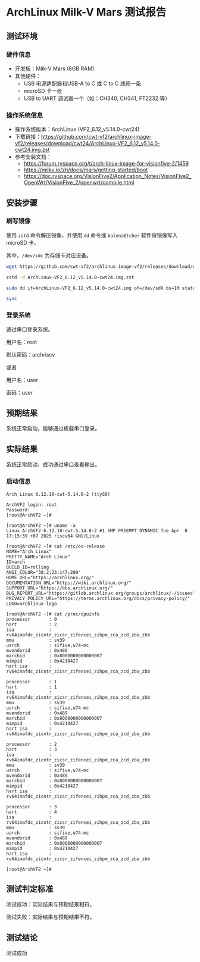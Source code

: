 # ArchLinux Milk-V Mars 测试报告

## 测试环境

### 硬件信息

- 开发板：Milk-V Mars (8GB RAM)
- 其他硬件：
  - USB 电源适配器和USB-A to C 或 C to C 线缆一条
  - microSD 卡一张
  - USB to UART 调试器一个（如：CH340, CH341, FT2232 等）

### 操作系统信息

- 操作系统版本：ArchLinux (VF2_6.12_v5.14.0-cwt24)
- 下载链接：<https://github.com/cwt-vf2/archlinux-image-vf2/releases/download/cwt24/ArchLinux-VF2_6.12_v5.14.0-cwt24.img.zst>
- 参考安装文档：
  - <https://forum.rvspace.org/t/arch-linux-image-for-visionfive-2/1459>
  - <https://milkv.io/zh/docs/mars/getting-started/boot>
  - <https://doc.rvspace.org/VisionFive2/Application_Notes/VisionFive2_OpenWrt/VisionFive_2/openwrt/compile.html>

## 安装步骤

### 刷写镜像

使用 `zstd` 命令解压镜像，并使用 `dd` 命令或 `balenaEtcher` 软件将镜像写入 microSD 卡。

其中，`/dev/sdc` 为存储卡对应设备。

```bash
wget https://github.com/cwt-vf2/archlinux-image-vf2/releases/download/cwt24/ArchLinux-VF2_6.12_v5.14.0-cwt24.img.zst

zstd -d ArchLinux-VF2_6.12_v5.14.0-cwt24.img.zst

sudo dd if=ArchLinux-VF2_6.12_v5.14.0-cwt24.img of=/dev/sdX bs=1M status=progress

sync
```

### 登录系统

通过串口登录系统。

用户名：root

默认密码：archriscv

或者

用户名：user

密码：user

## 预期结果

系统正常启动，能够通过板载串口登录。

## 实际结果

系统正常启动，成功通过串口查看输出。

### 启动信息

```log
Arch Linux 6.12.18-cwt-5.14.0-2 (ttyS0)

ArchVF2 login: root
Password:
[root@ArchVF2 ~]#

[root@ArchVF2 ~]# uname -a
Linux ArchVF2 6.12.18-cwt-5.14.0-2 #1 SMP PREEMPT_DYNAMIC Tue Apr  8 17:15:39 +07 2025 riscv64 GNU/Linux

[root@ArchVF2 ~]# cat /etc/os-release
NAME="Arch Linux"
PRETTY_NAME="Arch Linux"
ID=arch
BUILD_ID=rolling
ANSI_COLOR="38;2;23;147;209"
HOME_URL="https://archlinux.org/"
DOCUMENTATION_URL="https://wiki.archlinux.org/"
SUPPORT_URL="https://bbs.archlinux.org/"
BUG_REPORT_URL="https://gitlab.archlinux.org/groups/archlinux/-/issues"
PRIVACY_POLICY_URL="https://terms.archlinux.org/docs/privacy-policy/"
LOGO=archlinux-logo

[root@ArchVF2 ~]# cat /proc/cpuinfo
processor       : 0
hart            : 2
isa             : rv64imafdc_zicntr_zicsr_zifencei_zihpm_zca_zcd_zba_zbb
mmu             : sv39
uarch           : sifive,u74-mc
mvendorid       : 0x489
marchid         : 0x8000000000000007
mimpid          : 0x4210427
hart isa        : rv64imafdc_zicntr_zicsr_zifencei_zihpm_zca_zcd_zba_zbb

processor       : 1
hart            : 1
isa             : rv64imafdc_zicntr_zicsr_zifencei_zihpm_zca_zcd_zba_zbb
mmu             : sv39
uarch           : sifive,u74-mc
mvendorid       : 0x489
marchid         : 0x8000000000000007
mimpid          : 0x4210427
hart isa        : rv64imafdc_zicntr_zicsr_zifencei_zihpm_zca_zcd_zba_zbb

processor       : 2
hart            : 3
isa             : rv64imafdc_zicntr_zicsr_zifencei_zihpm_zca_zcd_zba_zbb
mmu             : sv39
uarch           : sifive,u74-mc
mvendorid       : 0x489
marchid         : 0x8000000000000007
mimpid          : 0x4210427
hart isa        : rv64imafdc_zicntr_zicsr_zifencei_zihpm_zca_zcd_zba_zbb

processor       : 3
hart            : 4
isa             : rv64imafdc_zicntr_zicsr_zifencei_zihpm_zca_zcd_zba_zbb
mmu             : sv39
uarch           : sifive,u74-mc
mvendorid       : 0x489
marchid         : 0x8000000000000007
mimpid          : 0x4210427
hart isa        : rv64imafdc_zicntr_zicsr_zifencei_zihpm_zca_zcd_zba_zbb

[root@ArchVF2 ~]#
```

## 测试判定标准

测试成功：实际结果与预期结果相符。

测试失败：实际结果与预期结果不符。

## 测试结论

测试成功
